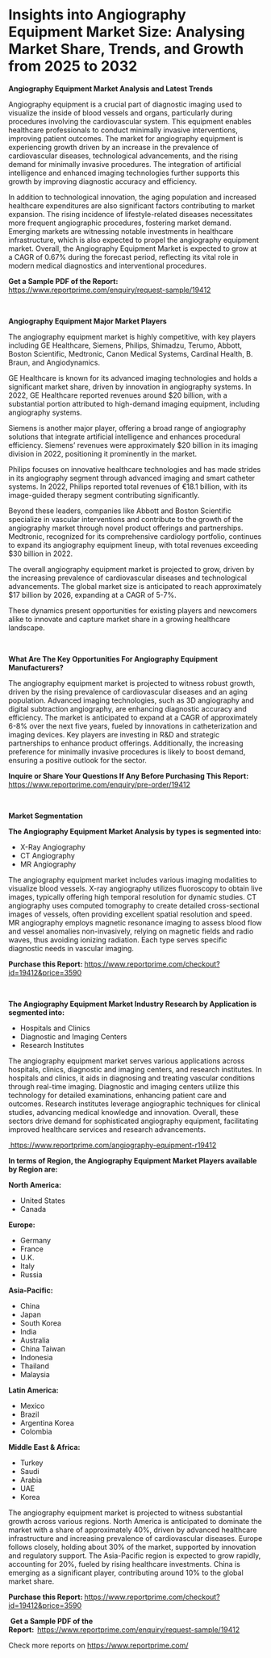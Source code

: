 <p><h1>Insights into Angiography Equipment Market Size: Analysing Market Share, Trends, and Growth from 2025 to 2032</h1></p><p><strong>Angiography Equipment Market Analysis and Latest Trends</strong></p>
<p><p>Angiography equipment is a crucial part of diagnostic imaging used to visualize the inside of blood vessels and organs, particularly during procedures involving the cardiovascular system. This equipment enables healthcare professionals to conduct minimally invasive interventions, improving patient outcomes. The market for angiography equipment is experiencing growth driven by an increase in the prevalence of cardiovascular diseases, technological advancements, and the rising demand for minimally invasive procedures. The integration of artificial intelligence and enhanced imaging technologies further supports this growth by improving diagnostic accuracy and efficiency.</p><p>In addition to technological innovation, the aging population and increased healthcare expenditures are also significant factors contributing to market expansion. The rising incidence of lifestyle-related diseases necessitates more frequent angiographic procedures, fostering market demand. Emerging markets are witnessing notable investments in healthcare infrastructure, which is also expected to propel the angiography equipment market. Overall, the Angiography Equipment Market is expected to grow at a CAGR of 0.67% during the forecast period, reflecting its vital role in modern medical diagnostics and interventional procedures.</p></p>
<p><strong>Get a Sample PDF of the Report:&nbsp;</strong> <a href="https://www.reportprime.com/enquiry/request-sample/19412?utm_campaign=3194&utm_medium=2&utm_source=Github&utm_content=ia&utm_term=19032025&utm_id=angiography-equipment">https://www.reportprime.com/enquiry/request-sample/19412</a></p>
<p>&nbsp;</p>
<p><strong>Angiography Equipment Major Market Players</strong></p>
<p><p>The angiography equipment market is highly competitive, with key players including GE Healthcare, Siemens, Philips, Shimadzu, Terumo, Abbott, Boston Scientific, Medtronic, Canon Medical Systems, Cardinal Health, B. Braun, and Angiodynamics. </p><p>GE Healthcare is known for its advanced imaging technologies and holds a significant market share, driven by innovation in angiography systems. In 2022, GE Healthcare reported revenues around $20 billion, with a substantial portion attributed to high-demand imaging equipment, including angiography systems.</p><p>Siemens is another major player, offering a broad range of angiography solutions that integrate artificial intelligence and enhances procedural efficiency. Siemens’ revenues were approximately $20 billion in its imaging division in 2022, positioning it prominently in the market.</p><p>Philips focuses on innovative healthcare technologies and has made strides in its angiography segment through advanced imaging and smart catheter systems. In 2022, Philips reported total revenues of €18.1 billion, with its image-guided therapy segment contributing significantly.</p><p>Beyond these leaders, companies like Abbott and Boston Scientific specialize in vascular interventions and contribute to the growth of the angiography market through novel product offerings and partnerships. Medtronic, recognized for its comprehensive cardiology portfolio, continues to expand its angiography equipment lineup, with total revenues exceeding $30 billion in 2022.</p><p>The overall angiography equipment market is projected to grow, driven by the increasing prevalence of cardiovascular diseases and technological advancements. The global market size is anticipated to reach approximately $17 billion by 2026, expanding at a CAGR of 5-7%.</p><p>These dynamics present opportunities for existing players and newcomers alike to innovate and capture market share in a growing healthcare landscape.</p></p>
<p>&nbsp;</p>
<p><strong>What Are The Key Opportunities For Angiography Equipment Manufacturers?</strong></p>
<p><p>The angiography equipment market is projected to witness robust growth, driven by the rising prevalence of cardiovascular diseases and an aging population. Advanced imaging technologies, such as 3D angiography and digital subtraction angiography, are enhancing diagnostic accuracy and efficiency. The market is anticipated to expand at a CAGR of approximately 6-8% over the next five years, fueled by innovations in catheterization and imaging devices. Key players are investing in R&D and strategic partnerships to enhance product offerings. Additionally, the increasing preference for minimally invasive procedures is likely to boost demand, ensuring a positive outlook for the sector.</p></p>
<p><strong>Inquire or Share Your Questions If Any Before Purchasing This Report:</strong> <a href="https://www.reportprime.com/enquiry/pre-order/19412?utm_campaign=3194&utm_medium=2&utm_source=Github&utm_content=ia&utm_term=19032025&utm_id=angiography-equipment">https://www.reportprime.com/enquiry/pre-order/19412</a></p>
<p>&nbsp;</p>
<p><strong>Market Segmentation</strong></p>
<p><strong>The Angiography Equipment Market Analysis by types is segmented into:</strong></p>
<p><ul><li>X-Ray Angiography</li><li>CT Angiography</li><li>MR Angiography</li></ul></p>
<p><p>The angiography equipment market includes various imaging modalities to visualize blood vessels. X-ray angiography utilizes fluoroscopy to obtain live images, typically offering high temporal resolution for dynamic studies. CT angiography uses computed tomography to create detailed cross-sectional images of vessels, often providing excellent spatial resolution and speed. MR angiography employs magnetic resonance imaging to assess blood flow and vessel anomalies non-invasively, relying on magnetic fields and radio waves, thus avoiding ionizing radiation. Each type serves specific diagnostic needs in vascular imaging.</p></p>
<p><strong>Purchase this Report:&nbsp;</strong><a href="https://www.reportprime.com/checkout?id=19412&price=3590&utm_campaign=3194&utm_medium=2&utm_source=Github&utm_content=ia&utm_term=19032025&utm_id=angiography-equipment">https://www.reportprime.com/checkout?id=19412&price=3590</a></p>
<p>&nbsp;</p>
<p><strong>The Angiography Equipment Market Industry Research by Application is segmented into:</strong></p>
<p><ul><li>Hospitals and Clinics</li><li>Diagnostic and Imaging Centers</li><li>Research Institutes</li></ul></p>
<p><p>The angiography equipment market serves various applications across hospitals, clinics, diagnostic and imaging centers, and research institutes. In hospitals and clinics, it aids in diagnosing and treating vascular conditions through real-time imaging. Diagnostic and imaging centers utilize this technology for detailed examinations, enhancing patient care and outcomes. Research institutes leverage angiographic techniques for clinical studies, advancing medical knowledge and innovation. Overall, these sectors drive demand for sophisticated angiography equipment, facilitating improved healthcare services and research advancements.</p></p>
<p><a href="https://www.reportprime.com/angiography-equipment-r19412?utm_campaign=3194&utm_medium=2&utm_source=Github&utm_content=ia&utm_term=19032025&utm_id=angiography-equipment">&nbsp;https://www.reportprime.com/angiography-equipment-r19412</a></p>
<p><strong>In terms of Region, the Angiography Equipment Market Players available by Region are:</strong></p>
<p>
    <p> <strong> North America: </strong>
        <ul>
            <li>United States</li>
            <li>Canada</li>
        </ul>
        </p> 
    <p> <strong> Europe: </strong>
        <ul>
            <li>Germany</li>
            <li>France</li>
            <li>U.K.</li>
            <li>Italy</li>
            <li>Russia</li>
        </ul>
        </p> 
    <p> <strong> Asia-Pacific: </strong>
        <ul>
            <li>China</li>
            <li>Japan</li>
            <li>South Korea</li>
            <li>India</li>
            <li>Australia</li>
            <li>China Taiwan</li>
            <li>Indonesia</li>
            <li>Thailand</li>
            <li>Malaysia</li>
        </ul>
        </p> 
    <p> <strong> Latin America: </strong>
        <ul>
            <li>Mexico</li>
            <li>Brazil</li>
            <li>Argentina Korea</li>
            <li>Colombia</li>
        </ul>
        </p> 
    <p> <strong> Middle East & Africa: </strong>
        <ul>
            <li>Turkey</li>
            <li>Saudi</li>
            <li>Arabia</li>
            <li>UAE</li>
            <li>Korea</li>
        </ul>
    </p>
    </p>
<p><p>The angiography equipment market is projected to witness substantial growth across various regions. North America is anticipated to dominate the market with a share of approximately 40%, driven by advanced healthcare infrastructure and increasing prevalence of cardiovascular diseases. Europe follows closely, holding about 30% of the market, supported by innovation and regulatory support. The Asia-Pacific region is expected to grow rapidly, accounting for 20%, fueled by rising healthcare investments. China is emerging as a significant player, contributing around 10% to the global market share.</p></p>
<p><strong>Purchase this Report: </strong><a href="https://www.reportprime.com/checkout?id=19412&price=3590&utm_campaign=3194&utm_medium=2&utm_source=Github&utm_content=ia&utm_term=19032025&utm_id=angiography-equipment">https://www.reportprime.com/checkout?id=19412&price=3590</a></p>
<p>&nbsp;<strong>Get a Sample PDF of the Report:&nbsp;&nbsp;</strong><a href="https://www.reportprime.com/enquiry/request-sample/19412?utm_campaign=3194&utm_medium=2&utm_source=Github&utm_content=ia&utm_term=19032025&utm_id=angiography-equipment">https://www.reportprime.com/enquiry/request-sample/19412</a></p>
<p><strong></strong></p>
<p>Check more reports on <a href="https://www.reportprime.com/?utm_campaign=3194&utm_medium=2&utm_source=Github&utm_content=ia&utm_term=19032025&utm_id=angiography-equipment">https://www.reportprime.com/</a></p>
